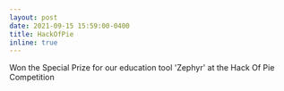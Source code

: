 ```yaml
---
layout: post
date: 2021-09-15 15:59:00-0400
title: HackOfPie
inline: true
---
```


Won the Special Prize for our education tool 'Zephyr' at the Hack Of Pie Competition

